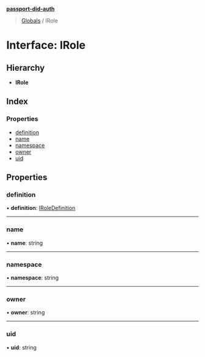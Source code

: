 **[passport-did-auth](../README.md)**

> [Globals](../README.md) / IRole

# Interface: IRole

## Hierarchy

* **IRole**

## Index

### Properties

* [definition](irole.md#definition)
* [name](irole.md#name)
* [namespace](irole.md#namespace)
* [owner](irole.md#owner)
* [uid](irole.md#uid)

## Properties

### definition

•  **definition**: [IRoleDefinition](iroledefinition.md)

___

### name

•  **name**: string

___

### namespace

•  **namespace**: string

___

### owner

•  **owner**: string

___

### uid

•  **uid**: string
